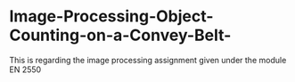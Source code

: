 # Image-Processing-Object-Counting-on-a-Convey-Belt-
This is regarding the image processing assignment given under the module EN 2550
